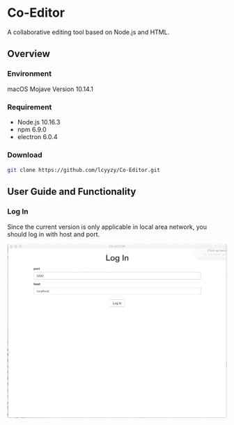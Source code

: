 # Co-Editor
A collaborative editing tool based on Node.js and HTML.

## Overview
### Environment
macOS Mojave Version 10.14.1

### Requirement
- Node.js 10.16.3
- npm 6.9.0
- electron 6.0.4

### Download
```bash
git clone https://github.com/lcyyzy/Co-Editor.git
```

## User Guide and Functionality
### Log In
Since the current version is only applicable in local area network, you should log in with host and port.

![img](https://github.com/lcyyzy/Co-Editor/raw/master/gif/login.gif)



